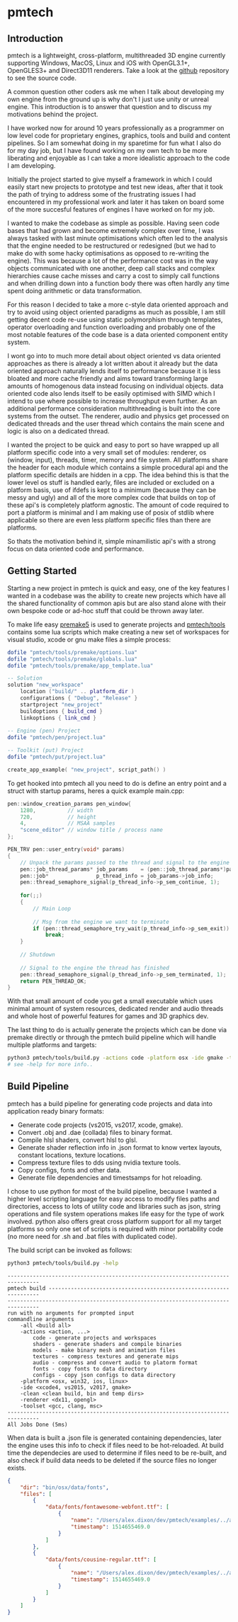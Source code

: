 # pmtech

## Introduction

pmtech is a lightweight, cross-platform, multithreaded 3D engine currently supporting Windows, MacOS, Linux and iOS with OpenGL3.1+, OpenGLES3+ and Direct3D11 renderers. Take a look at the [github](https://www.google.com) repository to see the source code.

A common question other coders ask me when I talk about developing my own engine from the ground up is why don't I just use unity or unreal engine. This introduction is to answer that question and to discuss my motivations behind the project.

I have worked now for around 10 years professionally as a programmer on low level code for proprietary engines, graphics, tools and build and content pipelines. So I am somewhat doing in my sparetime for fun what I also do for my day job, but I have found working on my own tech to be more liberating and enjoyable as I can take a more idealistic approach to the code I am developing.
 
Initially the project started to give myself a framework in which I could easily start new projects to prototype and test new ideas, after that it took the path of trying to address some of the frustrating issues I had encountered in my professional work and later it has taken on board some of the more succesful features of engines I have worked on for my job.

I wanted to make the codebase as simple as possible. Having seen code bases that had grown and become extremely complex over time, I was always tasked with last minute optimisations which often led to the analysis that the engine needed to be restructured or redesigned (but we had to make do with some hacky optimisations as opposed to re-writing the engine). This was because a lot of the performance cost was in the way objects communicated with one another, deep call stacks and complex hierarchies cause cache misses and carry a cost to simply call functions and when drilling down into a function body there was often hardly any time spent doing arithmetic or data transformation.

For this reason I decided to take a more c-style data oriented approach and try to avoid using object oriented paradigms as much as possible, I am still getting decent code re-use using static polymorphism through templates, operator overloading and function overloading and probably one of the most notable features of the code base is a
data oriented component entity system.

I wont go into to much more detail about object oriented vs data oriented approaches as there is already a lot written about it already but the data oriented approach naturally lends itself to performance because it is less bloated and more cache friendly and aims toward transforming large amounts of homogenous data instead focusing on individual objects. data oriented code also lends itself to be easily optimised with SIMD which I intend to use where possible to increase throughput even further. As an additional performance consideration multithreading is built into the core systems from the outset. The renderer, audio and physics get processed on dedicated threads and the user thread which contains the main scene and logic is also on a dedicated thread.

I wanted the project to be quick and easy to port so have wrapped up all platform specific code into a very small set of modules: renderer, os (window, input), threads, timer, memory and file system. All platforms share the header for each module which contains a simple procedural api and the platform specific details are hidden in a cpp. The idea behind this is that the lower level os stuff is handled early, files are included or excluded on a platform basis, use of ifdefs is kept to a minimum (because they can be messy and ugly) and all of the more complex code that builds on top of these api's is completely platform agnostic. The amount of code required to port a platform is minimal and I am making use of posix of stdlib where applicable so there are even less platform specific files than there are platforms.

So thats the motivation behind it, simple minamilistic api's with a strong focus on data oriented code and performance.

## Getting Started

Starting a new project in pmtech is quick and easy, one of the key features I wanted in a codebase was the ability to create new projects which have all the shared functionality of common apis but are also stand alone with their own bespoke code or ad-hoc stuff that could be thrown away later.  

To make life easy [premake5](https://premake.github.io/) is used to generate projects and [pmtech/tools](https://github.com/polymonster/pmtech/tree/master/tools/premake) contains some lua scripts which make creating a new set of workspaces for visual studio, xcode or gnu make files a simple process:

```lua
dofile "pmtech/tools/premake/options.lua"
dofile "pmtech/tools/premake/globals.lua"
dofile "pmtech/tools/premake/app_template.lua"

-- Solution
solution "new_workspace"
	location ("build/" .. platform_dir ) 
	configurations { "Debug", "Release" }
	startproject "new_project"
	buildoptions { build_cmd }
	linkoptions { link_cmd }
	
-- Engine (pen) Project	
dofile "pmtech/pen/project.lua"

-- Toolkit (put) Project	
dofile "pmtech/put/project.lua"

create_app_example( "new_project", script_path() )
```

To get hooked into pmtech all you need to do is define an entry point and a struct with startup params, heres a quick example main.cpp:

```c++
pen::window_creation_params pen_window{
    1280,          // width
    720,           // height
    4,             // MSAA samples
    "scene_editor" // window title / process name
};

PEN_TRV pen::user_entry(void* params)
{
    // Unpack the params passed to the thread and signal to the engine it ok to proceed
    pen::job_thread_params* job_params    = (pen::job_thread_params*)params;
    pen::job*               p_thread_info = job_params->job_info;
    pen::thread_semaphore_signal(p_thread_info->p_sem_continue, 1);
    
    for(;;)
    {
        // Main Loop
        
        // Msg from the engine we want to terminate
        if (pen::thread_semaphore_try_wait(p_thread_info->p_sem_exit))
            break;
    }
    
    // Shutdown
    
    // Signal to the engine the thread has finished
    pen::thread_semaphore_signal(p_thread_info->p_sem_terminated, 1);
    return PEN_THREAD_OK;
}
```
With that small amount of code you get a small executable which uses minimal amount of system resources, dedicated render and audio threads and whole host of powerful features for games and 3D graphics dev.

The last thing to do is actually generate the projects which can be done via premake directly or through the pmtech build pipeline which will handle multiple platforms and targets:

```bash
python3 pmtech/tools/build.py -actions code -platform osx -ide gmake -toolset clang
# see -help for more info..
```

## Build Pipeline

pmtech has a build pipeline for generating code projects and data into application ready binary formats:
- Generate code projects (vs2015, vs2017, xcode, gmake).
- Convert .obj and .dae (collada) files to binary format.
- Compile hlsl shaders, convert hlsl to glsl.
- Generate shader reflection info in .json format to know vertex layouts, constant locations, texture locations.
- Compress texture files to dds using nvidia texture tools.
- Copy configs, fonts and other data.
- Generate file dependencies and timestsamps for hot reloading.

I chose to use python for most of the build pipeline, because I wanted a higher level scripting language for easy access to modify files paths and directories, access to lots of utility code and libraries such as json, string operations and file system operations makes life easy for the type of work involved. python also offers great cross platform support for all my target platforms so only one set of scripts is required with minor portability code (no more need for .sh and .bat files with duplicated code). 

The build script can be invoked as follows:

```bash
python3 pmtech/tools/build.py -help
```

```text
--------------------------------------------------------------------------------
pmtech build -------------------------------------------------------------------
--------------------------------------------------------------------------------
run with no arguments for prompted input
commandline arguments
	-all <build all>
	-actions <action, ...>
		code - generate projects and workspaces
		shaders - generate shaders and compile binaries
		models - make binary mesh and animation files
		textures - compress textures and generate mips
		audio - compress and convert audio to platorm format
		fonts - copy fonts to data directory
		configs - copy json configs to data directory
	-platform <osx, win32, ios, linux>
	-ide <xcode4, vs2015, v2017, gmake>
	-clean <clean build, bin and temp dirs>
	-renderer <dx11, opengl>
	-toolset <gcc, clang, msc>
--------------------------------------------------------------------------------
All Jobs Done (5ms)
```
When data is built a .json file is generated containing dependencies, later the engine uses this info to check if files need to be hot-reloaded. At build time the dependecies are used to determine if files need to be re-built, and also check if build data needs to be deleted if the source files no longer exists.

```json
{
    "dir": "bin/osx/data/fonts",
    "files": [
        {
            "data/fonts/fontawesome-webfont.ttf": [
                {
                    "name": "/Users/alex.dixon/dev/pmtech/examples/../assets/fonts/fontawesome-webfont.ttf",
                    "timestamp": 1514655469.0
                }
            ]
        },
        {
            "data/fonts/cousine-regular.ttf": [
                {
                    "name": "/Users/alex.dixon/dev/pmtech/examples/../assets/fonts/cousine-regular.ttf",
                    "timestamp": 1514655469.0
                }
            ]
        }
    ]
}
```




